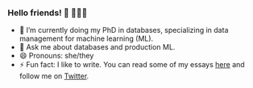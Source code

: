 ### Hello friends! 👋	👩🏾‍💻

- 🌱 I’m currently doing my PhD in databases, specializing in data management for machine learning (ML).
- 💬 Ask me about databases and production ML.
- 😄 Pronouns: she/they
- ⚡ Fun fact: I like to write. You can read some of my essays [here](https://www.shreya-shankar.com/) and follow me on [Twitter](https://www.twitter.com/sh_reya).
